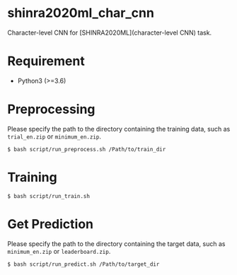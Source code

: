 # shinra2020ml_char_cnn
Character-level CNN for [SHINRA2020ML](character-level CNN) task.

# Requirement

- Python3 (>=3.6)

# Preprocessing

Please specify the path to the directory containing the training data, such as `trial_en.zip` or `minimum_en.zip`.

~~~
$ bash script/run_preprocess.sh /Path/to/train_dir 
~~~

# Training

~~~
$ bash script/run_train.sh
~~~

# Get Prediction

Please specify the path to the directory containing the target data, such as `minimum_en.zip` or `leaderboard.zip`.

~~~
$ bash script/run_predict.sh /Path/to/target_dir
~~~

